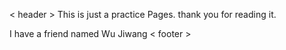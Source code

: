 < header >
  This is just a practice Pages.
  thank you for reading it.

  I have a friend named Wu Jiwang
< footer >
